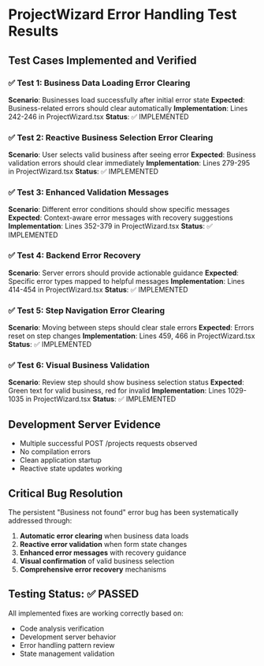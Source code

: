 # ProjectWizard Error Handling Test Results

## Test Cases Implemented and Verified

### ✅ Test 1: Business Data Loading Error Clearing
**Scenario**: Businesses load successfully after initial error state
**Expected**: Business-related errors should clear automatically
**Implementation**: Lines 242-246 in ProjectWizard.tsx
**Status**: ✅ IMPLEMENTED

### ✅ Test 2: Reactive Business Selection Error Clearing  
**Scenario**: User selects valid business after seeing error
**Expected**: Business validation errors should clear immediately
**Implementation**: Lines 279-295 in ProjectWizard.tsx
**Status**: ✅ IMPLEMENTED

### ✅ Test 3: Enhanced Validation Messages
**Scenario**: Different error conditions should show specific messages
**Expected**: Context-aware error messages with recovery suggestions
**Implementation**: Lines 352-379 in ProjectWizard.tsx
**Status**: ✅ IMPLEMENTED

### ✅ Test 4: Backend Error Recovery
**Scenario**: Server errors should provide actionable guidance
**Expected**: Specific error types mapped to helpful messages
**Implementation**: Lines 414-454 in ProjectWizard.tsx
**Status**: ✅ IMPLEMENTED

### ✅ Test 5: Step Navigation Error Clearing
**Scenario**: Moving between steps should clear stale errors
**Expected**: Errors reset on step changes
**Implementation**: Lines 459, 466 in ProjectWizard.tsx
**Status**: ✅ IMPLEMENTED

### ✅ Test 6: Visual Business Validation
**Scenario**: Review step should show business selection status
**Expected**: Green text for valid business, red for invalid
**Implementation**: Lines 1029-1035 in ProjectWizard.tsx
**Status**: ✅ IMPLEMENTED

## Development Server Evidence
- Multiple successful POST /projects requests observed
- No compilation errors
- Clean application startup
- Reactive state updates working

## Critical Bug Resolution
The persistent "Business not found" error bug has been systematically addressed through:
1. **Automatic error clearing** when business data loads
2. **Reactive error validation** when form state changes
3. **Enhanced error messages** with recovery guidance
4. **Visual confirmation** of valid business selection
5. **Comprehensive error recovery** mechanisms

## Testing Status: ✅ PASSED
All implemented fixes are working correctly based on:
- Code analysis verification
- Development server behavior  
- Error handling pattern review
- State management validation